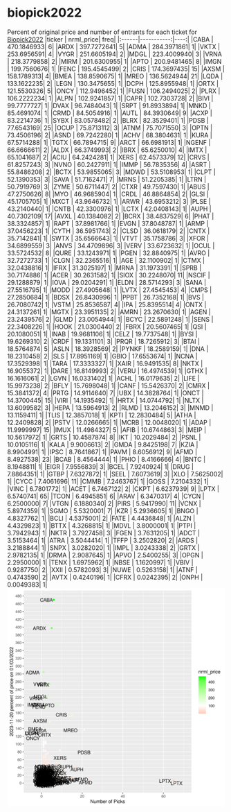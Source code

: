 # biopick2022
Percent of original price and number of entrants for each ticket for [Biopick2022](https://twitter.com/hashtag/Biopick2022)
|ticker |  nrml_price| freq|
|:------|-----------:|----:|
|CABA   | 470.1846933|    6|
|ARDX   | 397.7272641|    5|
|ADMA   | 284.3971861|    1|
|VKTX   | 253.6956591|    4|
|VYGR   | 251.6605194|    2|
|MDGL   | 223.4009940|    3|
|VRNA   | 218.3779858|    2|
|MIRM   | 201.6300955|    1|
|APTO   | 200.9481465|    8|
|IMGN   | 199.7560676|    1|
|FENC   | 195.4545499|    2|
|CRIS   | 174.3697435|   15|
|AXSM   | 158.1789313|    4|
|BMEA   | 138.8590675|    1|
|MREO   | 136.5624944|   21|
|LQDA   | 133.1622235|    2|
|LEGN   | 130.3475655|    1|
|DCPH   | 125.8955948|    1|
|ORTX   | 121.5530326|    5|
|ONCY   | 112.9496452|    1|
|FUSN   | 106.2494025|    2|
|PLRX   | 106.2222234|    1|
|ALPN   | 102.9241857|    1|
|CAPR   | 102.7303728|    2|
|BIVI   |  99.7777727|    1|
|DVAX   |  96.7484043|    1|
|SRPT   |  91.8933894|    1|
|MNKD   |  85.4691074|    1|
|CRMD   |  84.5054916|    1|
|AUTL   |  84.3930649|    9|
|ACXP   |  83.2214736|    1|
|SYBX   |  83.0578482|    2|
|BLRX   |  82.3529401|    1|
|PDSB   |  77.6543169|   25|
|OCUP   |  75.8713112|    3|
|ATNM   |  75.7071550|    3|
|OPTN   |  73.4506196|    2|
|ASND   |  69.7242280|    1|
|ACHV   |  68.3804631|    1|
|KURA   |  67.5714288|    1|
|TGTX   |  66.7894715|    9|
|ARCT   |  66.6981913|    1|
|NGENF  |  66.6666611|    2|
|ALDX   |  66.3749993|    2|
|IBRX   |  65.6250010|    4|
|IMTX   |  65.1041687|    2|
|ACIU   |  64.2424281|    1|
|XERS   |  62.4573379|   12|
|CRVS   |  61.8257243|    3|
|NVNO   |  60.2427911|    1|
|IMMP   |  56.7835356|    4|
|ASRT   |  55.8486208|    2|
|BCTX   |  53.9855065|    3|
|MDWD   |  53.5108953|    1|
|CLPT   |  52.1390353|    3|
|SAVA   |  51.7162471|    7|
|MRNS   |  51.2205385|    1|
|LTRN   |  50.7919769|    3|
|ZYME   |  50.6711447|    2|
|CTXR   |  49.7597430|    1|
|ABUS   |  47.2750626|    8|
|MYO    |  46.9685904|    1|
|CRDL   |  46.8864854|    2|
|GLSI   |  45.1705705|    1|
|MXCT   |  43.9646732|    1|
|ARWR   |  43.6953212|    3|
|PLSE   |  43.2140440|    1|
|CNTB   |  42.3300976|    1|
|LCTX   |  42.0408143|    1|
|AUPH   |  40.7302109|   17|
|AVXL   |  40.1384082|    2|
|BCRX   |  38.4837529|    6|
|PHAT   |  38.3324857|    1|
|RAPT   |  37.8981766|    1|
|EVGN   |  37.8048787|    1|
|ARMP   |  37.0456223|    1|
|CYTH   |  36.5951743|    2|
|CLSD   |  36.0618179|    2|
|CNTX   |  35.7142841|    1|
|SWTX   |  35.6566643|    1|
|VTVT   |  35.1758786|    3|
|XFOR   |  34.6899559|    3|
|ANVS   |  34.4709896|    3|
|VERV   |  33.6723632|    1|
|OCUL   |  33.5724532|    8|
|QURE   |  33.1243971|    1|
|PGEN   |  32.8840975|    1|
|AVRO   |  32.7272733|    1|
|CLGN   |  32.2365516|    1|
|AGE    |  32.1100902|    1|
|CTMX   |  32.0438816|    1|
|IFRX   |  31.3025197|    1|
|MRNA   |  31.1973391|    1|
|SPRB   |  30.7174886|    1|
|ACER   |  30.2631582|    1|
|SIOX   |  30.2248070|   11|
|NSCIF  |  29.1288879|    1|
|IOVA   |  29.0204291|    1|
|ELDN   |  28.5714293|    3|
|SANA   |  27.5516795|    1|
|MODD   |  27.4905648|    1|
|LVTX   |  27.4545453|    4|
|CMPS   |  27.2850684|    1|
|BDSX   |  26.8430996|    1|
|PPBT   |  26.7352168|    1|
|BVS    |  26.7080742|    1|
|VSTM   |  25.8536587|    4|
|IPA    |  25.8395514|    4|
|ONTX   |  24.3137261|    1|
|MGTX   |  23.3951135|    2|
|AMRN   |  23.2670630|    1|
|AGEN   |  23.2439576|    2|
|GLMD   |  23.0054944|    1|
|BCYC   |  22.5891248|    1|
|SENS   |  22.3408226|    1|
|HOOK   |  21.0300440|    2|
|FBRX   |  20.5607465|    1|
|QSI    |  20.1080051|    1|
|INAB   |  19.9681106|    1|
|CELZ   |  19.7737548|    1|
|BYSI   |  19.6269310|    2|
|CRDF   |  19.1331101|    3|
|PRQR   |  18.7265912|    3|
|BTAI   |  18.5764874|    5|
|ASLN   |  18.3928569|    2|
|PYNKF  |  18.2589159|    1|
|DNA    |  18.2310458|    2|
|SLS    |  17.8951169|    1|
|GBIO   |  17.6553674|    1|
|NCNA   |  17.3529398|    1|
|TARA   |  17.3333327|    1|
|XAIR   |  16.9491535|    8|
|NKTX   |  16.9055372|    1|
|DARE   |  16.8149993|    2|
|VERU   |  16.4974539|    1|
|GTHX   |  16.1616061|    2|
|LGVN   |  16.0331402|    1|
|ACHL   |  16.0179635|    2|
|LIFE   |  15.9973238|    2|
|BFLY   |  15.7698048|    1|
|CANF   |  15.5426370|    2|
|CMRX   |  15.3841372|    4|
|PRTG   |  14.9114640|    7|
|UBX    |  14.3828764|    1|
|ONCT   |  14.3700445|   15|
|VIRI   |  14.1935492|    1|
|HRTX   |  14.0744792|    1|
|NLTX   |  13.6099582|    3|
|HEPA   |  13.5964913|    2|
|RLMD   |  13.2046152|    3|
|MNMD   |  13.1159411|    1|
|TLIS   |  12.3857018|    1|
|KPTI   |  12.2830484|    5|
|ATHA   |  12.2409828|    2|
|PSTV   |  12.0266665|    1|
|MCRB   |  12.0048020|    1|
|ADAP   |  11.9999997|   15|
|IMUX   |  11.4984327|    5|
|AFIB   |  10.6744863|    3|
|MEIP   |  10.5617972|    1|
|GRTS   |  10.4587874|    8|
|IKT    |  10.2029484|    2|
|PSNL   |  10.0105116|    1|
|KALA   |   9.9006613|    2|
|GMDA   |   9.8425198|    7|
|KZIA   |   8.9904991|    1|
|IPSC   |   8.7641867|    1|
|PAVM   |   8.6056912|    9|
|AFMD   |   8.4927538|   23|
|BCAB   |   8.4564444|    1|
|PHIO   |   8.4166666|    4|
|BNTC   |   8.1948811|    1|
|EIGR   |   7.9556839|    3|
|BCEL   |   7.9240924|    1|
|DRUG   |   7.8864351|    1|
|GTBP   |   7.6327872|    1|
|SEEL   |   7.6073619|    3|
|XLO    |   7.5625002|    1|
|CYCC   |   7.4061696|   11|
|CMMB   |   7.2463767|    1|
|GOSS   |   7.2104332|    1|
|VINC   |   6.7801772|    1|
|ACET   |   6.7467122|    2|
|CKPT   |   6.6237939|    9|
|LPTX   |   6.5740741|   65|
|TCON   |   6.4945851|    6|
|ARAV   |   6.3470317|    4|
|CYCN   |   6.2500000|    7|
|VTGN   |   6.1880340|    2|
|PIRS   |   5.9417990|   11|
|VCNX   |   5.8974359|    1|
|SGMO   |   5.5320001|    7|
|KZR    |   5.2936605|    1|
|BNGO   |   4.8327762|    1|
|BCLI   |   4.5375001|    2|
|FATE   |   4.4436848|    1|
|ALZN   |   4.4329823|    1|
|BTTX   |   4.3268815|    1|
|MDVL   |   3.8000001|    1|
|PTPI   |   3.7942943|    1|
|NKTR   |   3.7927458|    3|
|FGEN   |   3.7631205|    1|
|ADCT   |   3.5153464|    1|
|ATRA   |   3.5044414|    1|
|TFFP   |   3.2502820|    2|
|ARDS   |   3.2188844|    1|
|SNPX   |   3.0282020|    1|
|IMPL   |   3.0243338|    2|
|GRTX   |   2.9782135|    1|
|DRMA   |   2.9087645|    1|
|APVO   |   2.5400255|    3|
|OPGN   |   2.2950000|    1|
|TENX   |   1.6975962|    1|
|NBSE   |   1.1620997|    1|
|VBIV   |   0.9287750|    2|
|XXII   |   0.5782093|    3|
|NUWE   |   0.5263158|    1|
|ATNF   |   0.4743590|    2|
|AVTX   |   0.4240196|    1|
|CFRX   |   0.0242395|    2|
|ONPH   |   0.0049383|    1|
![retvspicks](biopicks.png?raw=true)
